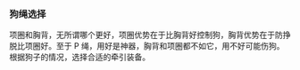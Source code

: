 ### 狗绳选择

项圈和胸背，无所谓哪个更好，项圈优势在于比胸背好控制狗，胸背优势在于防挣脱比项圈好。至于 P 绳，用好是神器，胸背和项圈都不如它，用不好可能伤狗。根据狗子的情况，选择合适的牵引装备。
